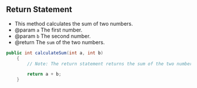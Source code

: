 ## Return Statement

 * This method calculates the sum of two numbers.
 * @param `a` The first number.
 * @param `b` The second number.
 * @return The `sum` of the two numbers.

```java
public int calculateSum(int a, int b) 
    {
        // Note: The return statement returns the sum of the two numbers.

        return a + b;
    }
```

